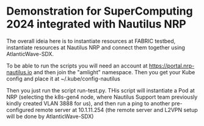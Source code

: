 # Demonstration for SuperComputing 2024 integrated with Nautilus NRP

The overall ideia here is to instantiate resources at FABRIC testbed, instantiate resources at Nautilus NRP and connect them together using AtlanticWave-SDX.

To be able to run the scripts you will need an account at https://portal.nrp-nautilus.io and then join the "amlight" namespace. Then you get your Kube config and place it at ~/.kube/config-nautilus

Then you just run the script run-test.py. THis script will instantiate a Pod at NRP (selecting the k8s-gen4 node, where Nautilus Support team previously kindly created VLAN 3888 for us), and then run a ping to another pre-configured remote server at 10.1.11.254 (the remote server and L2VPN setup will be done by AtlanticWave-SDX)
